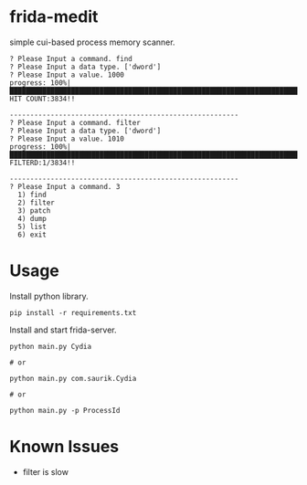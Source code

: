 # frida-medit
simple cui-based process memory scanner.

```
? Please Input a command. find
? Please Input a data type. ['dword']
? Please Input a value. 1000
progress: 100%|█████████████████████████████████████████████████████████████████████████████████████████████|
HIT COUNT:3834!!

--------------------------------------------------------
? Please Input a command. filter
? Please Input a data type. ['dword']
? Please Input a value. 1010
progress: 100%|█████████████████████████████████████████████████████████████████████████████████████████████|
FILTERD:1/3834!!

--------------------------------------------------------
? Please Input a command. 3
  1) find
  2) filter
  3) patch
  4) dump
  5) list
  6) exit
```

# Usage

Install python library.

```
pip install -r requirements.txt
```



Install and start frida-server.   

```
python main.py Cydia

# or

python main.py com.saurik.Cydia

# or

python main.py -p ProcessId
```

# Known Issues
- filter is slow
